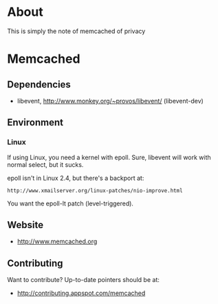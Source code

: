 # About
This is simply the note of memcached of privacy
# Memcached

## Dependencies

* libevent, http://www.monkey.org/~provos/libevent/ (libevent-dev)

## Environment

### Linux

If using Linux, you need a kernel with epoll.  Sure, libevent will
work with normal select, but it sucks.

epoll isn't in Linux 2.4, but there's a backport at:

    http://www.xmailserver.org/linux-patches/nio-improve.html

You want the epoll-lt patch (level-triggered).

## Website

* http://www.memcached.org

## Contributing

Want to contribute?  Up-to-date pointers should be at:

* http://contributing.appspot.com/memcached
